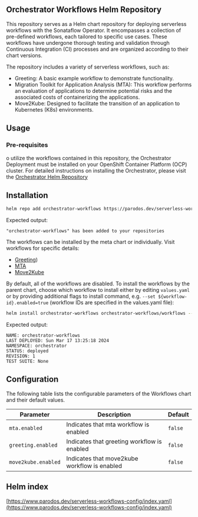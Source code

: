 ## Orchestrator Workflows Helm Repository

This repository serves as a Helm chart repository for deploying serverless workflows with the Sonataflow Operator. It encompasses a collection of pre-defined workflows, each tailored to specific use cases. These workflows have undergone thorough testing and validation through Continuous Integration (CI) processes and are organized according to their chart versions.

The repository includes a variety of serverless workflows, such as:

* Greeting: A basic example workflow to demonstrate functionality.
* Migration Toolkit for Application Analysis (MTA): This workflow performs an evaluation of applications to determine potential risks and the associated costs of containerizing the applications.
* Move2Kube: Designed to facilitate the transition of an application to Kubernetes (K8s) environments.

## Usage

### Pre-requisites
o utilize the workflows contained in this repository, the Orchestrator Deployment must be installed on your OpenShift Container Platform (OCP) cluster. For detailed instructions on installing the Orchestrator, please visit the [Orchestrator Helm Repository](https://www.parodos.dev/orchestrator-helm-chart/)


## Installation
```bash
helm repo add orchestrator-workflows https://parodos.dev/serverless-workflows-config
```

Expected output:
```console
"orchestrator-workflows" has been added to your repositories
```

The workflows can be installed by the meta chart or individually. Visit workflows for specific details:
* [Greeting](https://github.com/parodos-dev/serverless-workflows-config/blob/gh-pages/greeting/README.md))
* [MTA](https://github.com/parodos-dev/serverless-workflows-config/blob/gh-pages/mta/README.md)
* [Move2Kube](https://github.com/parodos-dev/serverless-workflows-config/blob/gh-pages/move2kube/README.md)

By default, all of the workflows are disabled.
To install the workflows by the parent chart, choose which workflow to install either by editing `values.yaml` or by providing additional flags to install command, e.g. `--set ${workflow-id}.enabled=true` (workflow IDs are specified in the values.yaml file):
```bash
helm install orchestrator-workflows orchestrator-workflows/workflows --set greeting.enabled=true
```

Expected output:
```console
NAME: orchestrator-workflows
LAST DEPLOYED: Sun Mar 17 13:25:18 2024
NAMESPACE: orchestrator
STATUS: deployed
REVISION: 1
TEST SUITE: None
```

## Configuration

The following table lists the configurable parameters of the Workflows chart and their default values.

| Parameter                | Description             | Default        |
| ------------------------ | ----------------------- | -------------- |
| `mta.enabled` | Indicates that mta workflow is enabled | `false` |
| `greeting.enabled` | Indicates that greeting workflow is enabled | `false` |
| `move2kube.enabled` | Indicates that move2kube workflow is enabled | `false` |


## Helm index
[https://www.parodos.dev/serverless-workflows-config/index.yaml](https://www.parodos.dev/serverless-workflows-config/index.yaml)
